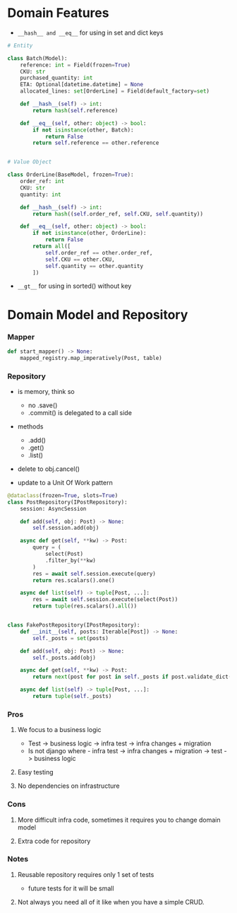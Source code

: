 # Domain Features

* ```__hash__ and __eq__``` for using in set and dict keys

```python
# Entity

class Batch(Model):
    reference: int = Field(frozen=True)
    CKU: str
    purchased_quantity: int
    ETA: Optional[datetime.datetime] = None
    allocated_lines: set[OrderLine] = Field(default_factory=set)

    def __hash__(self) -> int:
        return hash(self.reference)

    def __eq__(self, other: object) -> bool:
        if not isinstance(other, Batch):
            return False
        return self.reference == other.reference


# Value Object

class OrderLine(BaseModel, frozen=True):
    order_ref: int
    CKU: str
    quantity: int

    def __hash__(self) -> int:
        return hash((self.order_ref, self.CKU, self.quantity))

    def __eq__(self, other: object) -> bool:
        if not isinstance(other, OrderLine):
            return False
        return all([
            self.order_ref == other.order_ref,
            self.CKU == other.CKU,
            self.quantity == other.quantity
        ])
```

* ```__gt__``` for using in sorted() without key

# Domain Model and Repository

### Mapper

```python
def start_mapper() -> None:
    mapped_registry.map_imperatively(Post, table)
```

### Repository

* is memory, think so
  * no .save()
  * .commit() is delegated to a call side

* methods
  * .add()
  * .get()
  * .list()

* delete to obj.cancel()

* update to a Unit Of Work pattern

```python
@dataclass(frozen=True, slots=True)
class PostRepository(IPostRepository):
    session: AsyncSession

    def add(self, obj: Post) -> None:
        self.session.add(obj)

    async def get(self, **kw) -> Post:
        query = (
            select(Post)
            .filter_by(**kw)
        )
        res = await self.session.execute(query)
        return res.scalars().one()

    async def list(self) -> tuple[Post, ...]:
        res = await self.session.execute(select(Post))
        return tuple(res.scalars().all())


class FakePostRepository(IPostRepository):
    def __init__(self, posts: Iterable[Post]) -> None:
        self._posts = set(posts)

    def add(self, obj: Post) -> None:
        self._posts.add(obj)

    async def get(self, **kw) -> Post:
        return next(post for post in self._posts if post.validate_dict(**kw))

    async def list(self) -> tuple[Post, ...]:
        return tuple(self._posts)
```

### Pros

1. We focus to a business logic
    * Test -> business logic -> infra test -> infra changes + migration
    * Is not django where - infra test -> infra changes + migration -> test -> business logic  

2. Easy testing

3. No dependencies on infrastructure

### Cons

1. More difficult infra code, sometimes it requires you to change domain model

2. Extra code for repository

### Notes

1. Reusable repository requires only 1 set of tests
   * future tests for it will be small

2. Not always you need all of it like when you have a simple CRUD.
